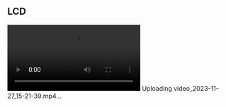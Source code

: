 ## LCD
<video src="video_2023-11-27_15-21-39.mp4" controls title="Title"></video>
Uploading video_2023-11-27_15-21-39.mp4…
